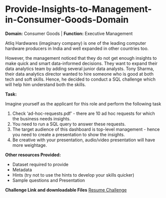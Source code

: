 # Provide-Insights-to-Management-in-Consumer-Goods-Domain

<b>Domain:</b>  Consumer Goods | <b>Function:</b> Executive Management

Atliq Hardwares (imaginary company) is one of the leading computer hardware producers in India and well expanded in other countries too.

However, the management noticed that they do not get enough insights to make quick and smart data-informed decisions. They want to expand their data analytics team by adding several junior data analysts. Tony Sharma, their data analytics director wanted to hire someone who is good at both tech and soft skills. Hence, he decided to conduct a SQL challenge which will help him understand both the skills.

<b>Task:</b>  

Imagine yourself as the applicant for this role and perform the following task

1.    Check ‘ad-hoc-requests.pdf’ - there are 10 ad hoc requests for which the business needs insights.
2.    You need to run a SQL query to answer these requests. 
3.    The target audience of this dashboard is top-level management - hence you need to create a presentation to show the insights.
4.    Be creative with your presentation, audio/video presentation will have more weightage.

<b>Other resources Provided:</b>

<ul>
<li>Dataset required to provide 
<li>Metadata
<li>Hints (try not to use the hints to develop your skills quicker)
<li>Sample questions and Presentation
</ul>

<b>Challenge Link and downloadable Files</b>
<a href="https://codebasics.io/event/codebasics-resume-project-challenge">Resume Challenge</a>
